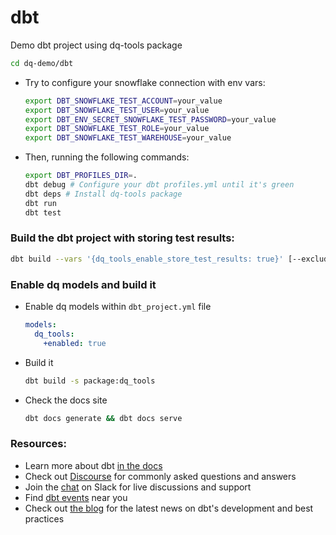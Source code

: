 # dbt
Demo dbt project using dq-tools package
```bash
cd dq-demo/dbt
```


- Try to configure your snowflake connection with env vars:
  ```bash
  export DBT_SNOWFLAKE_TEST_ACCOUNT=your_value
  export DBT_SNOWFLAKE_TEST_USER=your_value
  export DBT_ENV_SECRET_SNOWFLAKE_TEST_PASSWORD=your_value
  export DBT_SNOWFLAKE_TEST_ROLE=your_value
  export DBT_SNOWFLAKE_TEST_WAREHOUSE=your_value
  ```
- Then, running the following commands:
  ```bash
  export DBT_PROFILES_DIR=.
  dbt debug # Configure your dbt profiles.yml until it's green
  dbt deps # Install dq-tools package
  dbt run
  dbt test
  ```

### Build the dbt project with storing test results:
  ```bash
  dbt build --vars '{dq_tools_enable_store_test_results: true}' [--exclude package:dq_tools]
  ```
### Enable dq models and build it
  - Enable dq models within `dbt_project.yml` file
    ```yaml
    models:
      dq_tools:
        +enabled: true
    ```
  - Build it
    ```bash
    dbt build -s package:dq_tools
    ```
  - Check the docs site
    ```bash
    dbt docs generate && dbt docs serve
    ```

### Resources:
- Learn more about dbt [in the docs](https://docs.getdbt.com/docs/introduction)
- Check out [Discourse](https://discourse.getdbt.com/) for commonly asked questions and answers
- Join the [chat](https://community.getdbt.com/) on Slack for live discussions and support
- Find [dbt events](https://events.getdbt.com) near you
- Check out [the blog](https://blog.getdbt.com/) for the latest news on dbt's development and best practices
